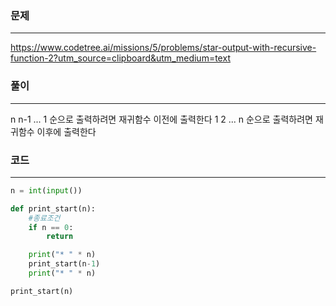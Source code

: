 ### 문제

---

https://www.codetree.ai/missions/5/problems/star-output-with-recursive-function-2?utm_source=clipboard&utm_medium=text

### 풀이

---

n n-1 ... 1 순으로 출력하려면 재귀함수 이전에 출력한다
1 2 ... n 순으로 출력하려면 재귀함수 이후에 출력한다

### 코드

---

```python
n = int(input())

def print_start(n):
    #종료조건
    if n == 0:
        return

    print("* " * n)
    print_start(n-1)
    print("* " * n)

print_start(n)



```
